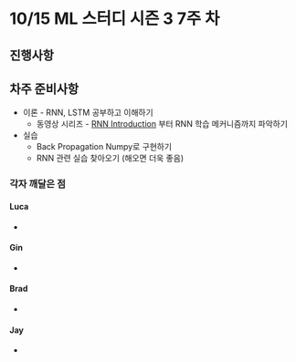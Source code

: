 # 10/15 ML 스터디 시즌 3 7주 차

## 진행사항


## 차주 준비사항

* 이론 - RNN, LSTM 공부하고 이해하기
  * 동영상 시리즈 - [RNN Introduction](https://www.youtube.com/watch?v=yETQCIyggjY&index=11&list=PL1H8jIvbSo1q6PIzsWQeCLinUj_oPkLjc) 부터 RNN 학습 메커니즘까지 파악하기
* 실습
  * Back Propagation Numpy로 구현하기
  * RNN 관련 실습 찾아오기 (해오면 더욱 좋음)


### 각자 깨달은 점

#### Luca

*

#### Gin

*

#### Brad

*

#### Jay

*
